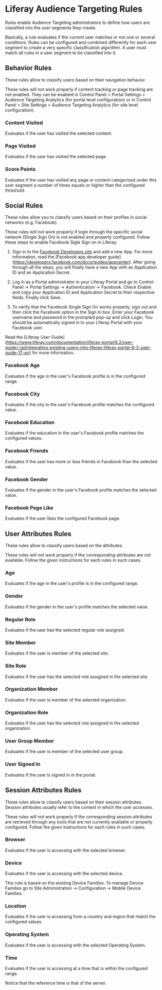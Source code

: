 # Liferay Audience Targeting Rules [](id=liferay-audience-targeting-rules)

Rules enable Audience Targeting administrators to define how users are
classified into the user segments they create.

Basically, a rule evaluates if the current user matches or not one or several
conditions. Rules can be configured and combined differently for each user
segment to create a very specific classification algorithm. A user must match
all rules in a user segment to be classified into it.

## Behavior Rules

These rules allow to classify users based on their navigation behavior.

These rules will not work properly if content tracking or page tracking are not
enabled. They can be enabled in Control Panel > Portal Settings >
Audience Targeting Analytics (for portal level configuration) or in
Control Panel > Site Settings > Audience Targeting Analytics (for site level
configuration).

### Content Visited

Evaluates if the user has visited the selected content.

### Page Visited

Evaluates if the user has visited the selected page.

### Score Points

Evaluates if the user has visited any page or content categorized under this
user segment a number of times equals or higher than the configured threshold.

## Social Rules

These rules allow you to classify users based on their profiles in social networks
(e.g. Facebook).

These rules will not work properly if login through the specific social network
(Single Sign On) is not enabled and properly configured. Follow these steps to
enable Facebook Sigle Sign on in Liferay:

1. Sign in to the [Facebook Developers site](https://developers.facebook.com)
and add a new App. For more information, read the [Facebook app developer guide]
(https://developers.facebook.com/docs/guides/appcenter). After going through all
the steps, you will finally have a new App with an Application ID and an
Application Secret.

2. Log in as a Portal administrator in your Liferay Portal and go to
Control Panel &rarr; Portal Settings &rarr; Authentication &rarr; Facebook. Check Enable and
copy your Application ID and Application Secret to their respective fields.
Finally click Save.

3. To verify that the Facebook Single Sign On works properly, sign out and then
click the Facebook option in the Sign In box. Enter your Facebook username and
password in the prompted pop-up and click Login. You should be automatically
signed in to your Liferay Portal with your Facebook user.

Read the [Liferay User Guide]
(https://www.liferay.com/documentation/liferay-portal/6.2/user-guide/-/ai/integrating-existing-users-into-liferay-liferay-portal-6-2-user-guide-17-en)
for more information.

### Facebook Age

Evaluates if the age in the user's Facebook profile is in the configured range.

### Facebook City

Evaluates if the city in the user's Facebook profile matches the configured
value.

### Facebook Education

Evaluates if the education in the user's Facebook profile matches the configured
values.

### Facebook Friends

Evaluates if the user has more or less friends in Facebook than the selected
value.

### Facebook Gender

Evaluates if the gender in the user's Facebook profile matches the selected
value.

### Facebook Page Like

Evaluates if the user likes the configured Facebook page.

## User Attributes Rules

These rules allow to classify users based on the attributes.

These rules will not work properly if the corresponding attributes are not
available. Follow the given instructions for each rules in such cases.

### Age

Evaluates if the age in the user's profile is in the configured range.

### Gender

Evaluates if the gender in the user's profile matches the selected value.

### Regular Role

Evaluates if the user has the selected regular role assigned.

### Site Member

Evaluates if the user is member of the selected site.

### Site Role

Evaluates if the user has the selected role assigned in the selected site.

### Organization Member

Evaluates if the user is member of the selected organization.

### Organization Role

Evaluates if the user has the selected role assigned in the selected
organization.

### User Group Member

Evaluates if the user is member of the selected user group.

### User Signed In

Evaluates if the user is signed in in the portal.

## Session Attributes Rules

These rules allow to classify users based on their session attributes. Session
attributes usually refer to the context in which the user accesses.

These rules will not work properly if the corresponding session attributes
are retrieved through any tools that are not currently available or properly
configured. Follow the given instructions for each rules in such cases.

### Browser

Evaluates if the user is accessing with the selected browser.

### Device

Evaluates if the user is accessing with the selected device.

This rule is based on the existing Device Families. To manage Device Families go
to Site Administration &rarr; Configuration &rarr; Mobile Device Families.

### Location

Evaluates if the user is accessing from a country and region that match the
configured values.

### Operating System

Evaluates if the user is accessing with the selected Operating System.

### Time

Evaluates if the user is accessing at a time that is within the configured
range.

Notice that the reference time is that of the server.
